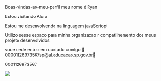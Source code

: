 Boas-vindas-ao-meu-perfil meu nome é Ryan

Estou visitando Alura

Estou me desenvolvendo na linguagem javaScriopt

Utilizo eesse espaco para minha organizacao r compatilhemento dos meus projeto desenvolvidos

voce oede entrar em contado comigo 🏁00001126973567sp@al.educacao.sp.gov.br🏁

0001126973567

![](https://media1.tenor.com/m/5TkEsKdp_qQAAAAC/hasbulla-hasbulla-magomedov.gif)
